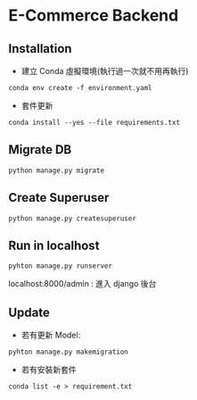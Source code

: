 # **E-Commerce Backend**

## **Installation**
- 建立 Conda 虛擬環境(執行過一次就不用再執行)
```shell
conda env create -f environment.yaml
```

- 套件更新
```
conda install --yes --file requirements.txt
```

## **Migrate DB**
```shell
python manage.py migrate
```

## **Create Superuser**
```shell
python manage.py createsuperuser
```

## **Run in localhost**
```shell
pyhton manage.py runserver
```
localhost:8000/admin : 進入 django 後台

## **Update**
- 若有更新 Model:
```shell
pyhton manage.py makemigration
```

- 若有安裝新套件
```shell
conda list -e > requirement.txt
```